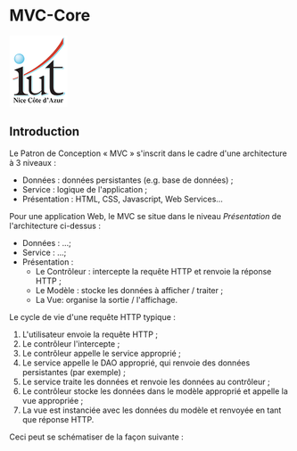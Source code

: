# MVC-Core
![Logo UCA - IUT|](images/Logo_IUT-icon.png)
## Introduction
Le Patron de Conception  « MVC » s'inscrit dans le cadre d'une architecture à 3 niveaux :

* Données : données persistantes (e.g. base de données) ;
* Service : logique de l'application ;
* Présentation : HTML, CSS, Javascript, Web Services...

 Pour une application Web, le MVC se situe dans le niveau *Présentation* de l'architecture ci-dessus :
* Données : ...;
* Service : ...;
* Présentation :
    * Le Contrôleur : intercepte la requête HTTP et renvoie la réponse HTTP ;
    * Le Modèle : stocke les données à afficher / traiter ;
    * La Vue: organise la sortie / l'affichage.

Le cycle de vie d'une requête HTTP typique :

1. L'utilisateur envoie la requête HTTP ;
2. Le contrôleur l'intercepte ;
3. Le contrôleur appelle le service approprié ;
4. Le service appelle le DAO approprié, qui renvoie des données persistantes (par exemple) ;
5. Le service traite les données et renvoie les données au contrôleur ;
6. Le contrôleur stocke les données dans le modèle approprié et appelle la vue appropriée ;
7. La vue est instanciée avec les données du modèle et renvoyée en tant que réponse HTTP.

Ceci peut se schématiser de la façon suivante :

